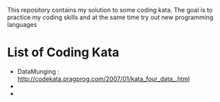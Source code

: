 This repository contains my solution to some coding kata.
The goal is to practice my coding skills and at the same time try out new programming languages

List of Coding Kata
====================

- DataMunging : http://codekata.pragprog.com/2007/01/kata_four_data_.html
-
-
